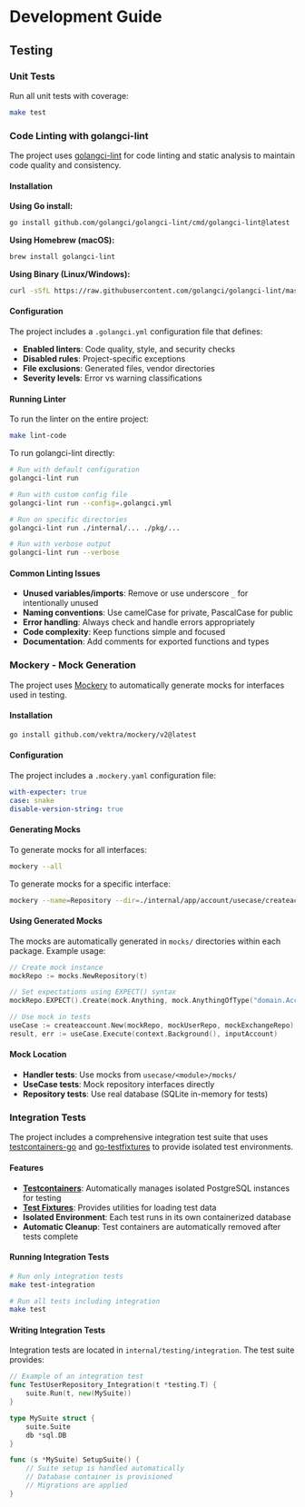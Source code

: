 # Development Guide

## Testing

### Unit Tests
Run all unit tests with coverage:
```bash
make test
```

### Code Linting with golangci-lint

The project uses [golangci-lint](https://golangci-lint.run/) for code linting and static analysis to maintain code quality and consistency.

#### Installation

**Using Go install:**
```bash
go install github.com/golangci/golangci-lint/cmd/golangci-lint@latest
```

**Using Homebrew (macOS):**
```bash
brew install golangci-lint
```

**Using Binary (Linux/Windows):**
```bash
curl -sSfL https://raw.githubusercontent.com/golangci/golangci-lint/master/install.sh | sh -s -- -b $(go env GOPATH)/bin
```

#### Configuration

The project includes a `.golangci.yml` configuration file that defines:
- **Enabled linters**: Code quality, style, and security checks
- **Disabled rules**: Project-specific exceptions
- **File exclusions**: Generated files, vendor directories
- **Severity levels**: Error vs warning classifications

#### Running Linter

To run the linter on the entire project:
```bash
make lint-code
```

To run golangci-lint directly:
```bash
# Run with default configuration
golangci-lint run

# Run with custom config file
golangci-lint run --config=.golangci.yml

# Run on specific directories
golangci-lint run ./internal/... ./pkg/...

# Run with verbose output
golangci-lint run --verbose
```

#### Common Linting Issues

- **Unused variables/imports**: Remove or use underscore `_` for intentionally unused
- **Naming conventions**: Use camelCase for private, PascalCase for public
- **Error handling**: Always check and handle errors appropriately
- **Code complexity**: Keep functions simple and focused
- **Documentation**: Add comments for exported functions and types

### Mockery - Mock Generation

The project uses [Mockery](https://vektra.github.io/mockery/) to automatically generate mocks for interfaces used in testing.

#### Installation
```bash
go install github.com/vektra/mockery/v2@latest
```

#### Configuration
The project includes a `.mockery.yaml` configuration file:
```yaml
with-expecter: true
case: snake
disable-version-string: true
```

#### Generating Mocks
To generate mocks for all interfaces:
```bash
mockery --all
```

To generate mocks for a specific interface:
```bash
mockery --name=Repository --dir=./internal/app/account/usecase/createaccount
```

#### Using Generated Mocks
The mocks are automatically generated in `mocks/` directories within each package. Example usage:

```go
// Create mock instance
mockRepo := mocks.NewRepository(t)

// Set expectations using EXPECT() syntax
mockRepo.EXPECT().Create(mock.Anything, mock.AnythingOfType("domain.Account")).Return(expectedAccount, nil)

// Use mock in tests
useCase := createaccount.New(mockRepo, mockUserRepo, mockExchangeRepo)
result, err := useCase.Execute(context.Background(), inputAccount)
```

#### Mock Location
- **Handler tests**: Use mocks from `usecase/<module>/mocks/`
- **UseCase tests**: Mock repository interfaces directly
- **Repository tests**: Use real database (SQLite in-memory for tests)

### Integration Tests

The project includes a comprehensive integration test suite that uses [testcontainers-go](https://golang.testcontainers.org/) and [go-testfixtures](https://github.com/go-testfixtures/testfixtures) to provide isolated test environments.

#### Features
- **[Testcontainers](https://golang.testcontainers.org/features/)**: Automatically manages isolated PostgreSQL instances for testing
- **[Test Fixtures](https://github.com/go-testfixtures/testfixtures#usage)**: Provides utilities for loading test data
- **Isolated Environment**: Each test runs in its own containerized database
- **Automatic Cleanup**: Test containers are automatically removed after tests complete

#### Running Integration Tests
```bash
# Run only integration tests
make test-integration

# Run all tests including integration
make test
```

#### Writing Integration Tests
Integration tests are located in `internal/testing/integration`. The test suite provides:

```go
// Example of an integration test
func TestUserRepository_Integration(t *testing.T) {
    suite.Run(t, new(MySuite))
}

type MySuite struct {
    suite.Suite
    db *sql.DB
}

func (s *MySuite) SetupSuite() {
    // Suite setup is handled automatically
    // Database container is provisioned
    // Migrations are applied
}
```

